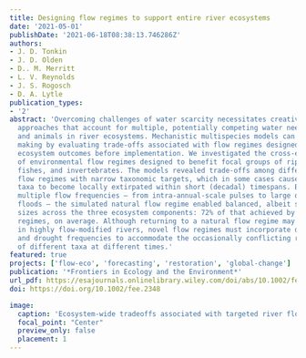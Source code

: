 ```yaml
---
title: Designing flow regimes to support entire river ecosystems
date: '2021-05-01'
publishDate: '2021-06-18T08:38:13.746286Z'
authors:
- J. D. Tonkin
- J. D. Olden
- D.. M. Merritt
- L. V. Reynolds
- J. S. Rogosch
- D. A. Lytle
publication_types:
- '2'
abstract: 'Overcoming challenges of water scarcity necessitates creative flow management
  approaches that account for multiple, potentially competing water needs of plants
  and animals in river ecosystems. Mechanistic multispecies models can guide decision
  making by evaluating trade-offs associated with flow regimes designed for specific
  ecosystem outcomes before implementation. We investigated the cross-ecosystem effects
  of environmental flow regimes designed to benefit focal groups of riparian vegetation,
  fishes, and invertebrates. The models revealed trade-offs among different designer
  flow regimes with narrow taxonomic targets, which in some cases caused non-target
  taxa to become locally extirpated within short (decadal) timespans. By incorporating
  multiple flow frequencies – from intra-annual-scale pulses to large decadal-scale
  floods – the simulated natural flow regime enabled balanced, albeit smaller, population
  sizes across the three ecosystem components: 72% of that achieved by designer flow
  regimes, on average. Although returning to a natural flow regime may not be possible
  in highly flow-modified rivers, novel flow regimes must incorporate diverse flood
  and drought frequencies to accommodate the occasionally conflicting requirements
  of different taxa at different times.'
featured: true
projects: ['flow-eco', 'forecasting', 'restoration', 'global-change']
publication: '*Frontiers in Ecology and the Environment*'
url_pdf: https://esajournals.onlinelibrary.wiley.com/doi/abs/10.1002/fee.2348
doi: https://doi.org/10.1002/fee.2348

image:
  caption: 'Ecosystem-wide tradeoffs associated with targeted river flow regimes.'
  focal_point: "Center"
  preview_only: false
  placement: 1
---
```


